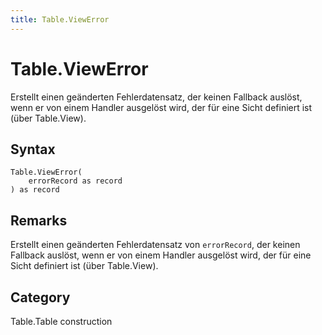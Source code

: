 ```yaml
---
title: Table.ViewError
---
```


# Table.ViewError


Erstellt einen geänderten Fehlerdatensatz, der keinen Fallback auslöst, wenn er von einem Handler ausgelöst wird, der für eine Sicht definiert ist (über Table.View).


## Syntax

```powerquery
Table.ViewError(
    errorRecord as record
) as record
```


## Remarks

Erstellt einen geänderten Fehlerdatensatz von <code>errorRecord</code>, der keinen Fallback auslöst, wenn er von einem Handler ausgelöst wird, der für eine Sicht definiert ist (über Table.View).



## Category
Table.Table construction
